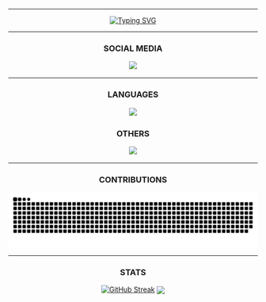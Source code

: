 <hr>

<div align="center">
<a href="https://git.io/typing-svg"><img src="https://readme-typing-svg.demolab.com?font=Fira+Code&size=35&duration=4000&pause=1000&color=F70000&center=true&random=false&width=1300&lines=Hello+Guys!!!;I'm+Jason+Fernando;Informatics+Engineering+in+Bandung+Institute+of+Technology" alt="Typing SVG" /></a>
</div>

<hr>

<div align="center">
  <h3>SOCIAL MEDIA</h3>
  <a href="https://skillicons.dev">
    <img src="https://skillicons.dev/icons?i=instagram,discord,github,linkedin">
  </a>
</div>

<hr>

<div align="center"&display="flex"&flex-direction="row">
  <h3>LANGUAGES</h3>
  <a href="https://skillicons.dev">
    <img src="https://skillicons.dev/icons?i=c,py,java,css,html,js">
  </a>
  <h3>OTHERS</h3>
  <a href="https://skillicons.dev">
    <img src="https://skillicons.dev/icons?i=arduino,blender,git,mysql,ps,vscode">
  </a>
</div>

<hr>

<div align="center">
  <h3>CONTRIBUTIONS</h3>
<picture>
  <source media="(prefers-color-scheme: dark)" srcset="https://raw.githubusercontent.com/JasonFernandoo/JasonFernandoo/output/github-contribution-grid-snake-dark.svg">
  <source media="(prefers-color-scheme: light)" srcset="https://raw.githubusercontent.com/JasonFernandoo/JasonFernandoo/output/github-contribution-grid-snake.svg">
  <img alt="github contribution grid snake animation" src="https://raw.githubusercontent.com/JasonFernandoo/JasonFernandoo/output/github-contribution-grid-snake.svg">
</picture>
</div>

<hr>

<div align="center">
  <h3>STATS</h3>
  <a href="https://git.io/streak-stats"><img src="https://streak-stats.demolab.com?user=jasonFernandoo&theme=gotham&date_format=M%20j%5B%2C%20Y%5D&mode=weekly" alt="GitHub Streak"></a>
  <a href="https://github.com/jasonFernandoo/convoychat">
  <img height=200 align="center" src="https://github-readme-stats.vercel.app/api/top-langs?username=jasonFernandoo&layout=compact&langs_count=8&card_width=320&theme=gotham">
</a>
</div>


